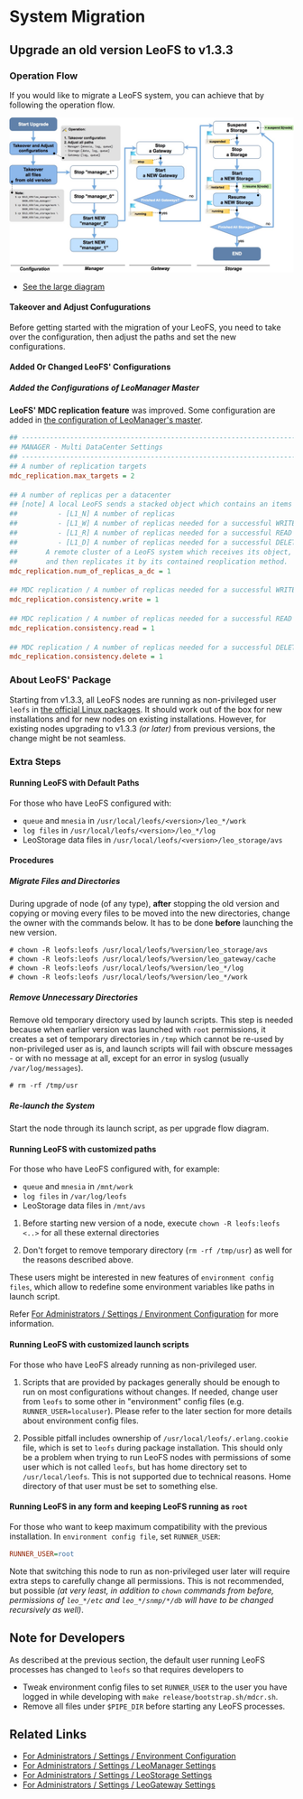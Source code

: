 # System Migration

## Upgrade an old version LeoFS to v1.3.3
### Operation Flow

If you would like to migrate a LeoFS system, you can achieve that by following the operation flow.

![](../../assets/leofs-upgrade-flow-diagram.jpg)

- <a href="../../../assets/leofs-upgrade-flow-diagram.jpg" target="_blank">See the large diagram</a>

#### Takeover and Adjust Confugurations

Before getting started with the migration of your LeoFS, you need to take over the configuration, then adjust the paths and set the new configurations.


#### Added Or Changed LeoFS' Configurations
##### Added the Configurations of LeoManager Master

**LeoFS' MDC replication feature** was improved. Some configuration are added in [the configuration of LeoManager's master](https://github.com/leo-project/leofs/blob/master/apps/leo_manager/priv/leo_manager_0.conf).


```ini
## --------------------------------------------------------------------
## MANAGER - Multi DataCenter Settings
## --------------------------------------------------------------------
## A number of replication targets
mdc_replication.max_targets = 2

## A number of replicas per a datacenter
## [note] A local LeoFS sends a stacked object which contains an items of a replication method:
##          - [L1_N] A number of replicas
##          - [L1_W] A number of replicas needed for a successful WRITE operation
##          - [L1_R] A number of replicas needed for a successful READ operation
##          - [L1_D] A number of replicas needed for a successful DELETE operation
##       A remote cluster of a LeoFS system which receives its object,
##       and then replicates it by its contained reoplication method.
mdc_replication.num_of_replicas_a_dc = 1

## MDC replication / A number of replicas needed for a successful WRITE operation
mdc_replication.consistency.write = 1

## MDC replication / A number of replicas needed for a successful READ operation
mdc_replication.consistency.read = 1

## MDC replication / A number of replicas needed for a successful DELETE operation
mdc_replication.consistency.delete = 1
```


### About LeoFS' Package

Starting from v1.3.3, all LeoFS nodes are running as non-privileged user `leofs` in [the official Linux packages](http://leo-project.net/leofs/download.html). It should work out of the box for new installations and for new nodes on existing installations. However, for existing nodes upgrading to v1.3.3 *(or later)* from previous versions, the change might be not seamless.


### Extra Steps
#### Running LeoFS with Default Paths

For those who have LeoFS configured with:

- `queue` and `mnesia` in `/usr/local/leofs/<version>/leo_*/work`
- `log files` in `/usr/local/leofs/<version>/leo_*/log`
- LeoStorage data files in `/usr/local/leofs/<version>/leo_storage/avs`

#### Procedures
##### Migrate Files and Directories

During upgrade of node (of any type), **after** stopping the old version and copying or moving every files to be moved into the new directories, change the owner with the commands below. It has to be done **before** launching the
new version.

```
# chown -R leofs:leofs /usr/local/leofs/%version/leo_storage/avs
# chown -R leofs:leofs /usr/local/leofs/%version/leo_gateway/cache
# chown -R leofs:leofs /usr/local/leofs/%version/leo_*/log
# chown -R leofs:leofs /usr/local/leofs/%version/leo_*/work
```

##### Remove Unnecessary Directories

Remove old temporary directory used by launch scripts. This step is needed because when earlier version was launched with `root` permissions, it creates a set of temporary directories in `/tmp` which cannot be re-used by non-privileged user as is, and launch scripts will fail with obscure messages - or with no message at all, except for an error in syslog (usually `/var/log/messages`).

```
# rm -rf /tmp/usr
```

##### Re-launch the System

Start the node through its launch script, as per upgrade flow diagram.


#### Running LeoFS with customized paths

For those who have LeoFS configured with, for example:

- `queue` and `mnesia` in `/mnt/work`
- `log files` in `/var/log/leofs`
- LeoStorage data files in `/mnt/avs`


1. Before starting new version of a node, execute `chown -R leofs:leofs <..>` for all these external directories

2. Don't forget to remove temporary directory (`rm -rf /tmp/usr`) as well for the reasons described above.

These users might be interested in new features of `environment config files`, which allow to redefine some environment variables like paths in launch script.

Refer [For Administrators / Settings / Environment Configuration](/admin/settings/environment_config.md) for more information.


#### Running LeoFS with customized launch scripts

For those who have LeoFS already running as non-privileged user.

1. Scripts that are provided by packages generally should be enough to run on most configurations without changes. If needed, change user from `leofs` to some other in "environment" config files (e.g. `RUNNER_USER=localuser`). Please refer to the later section for more details about environment config files.

2. Possible pitfall includes ownership of `/usr/local/leofs/.erlang.cookie` file, which is set to `leofs` during package installation. This should only be a problem when trying to run LeoFS nodes with permissions of some user which is not called `leofs`, but has home directory set to `/usr/local/leofs`. This is not supported due to technical reasons. Home directory of that user must be set to something else.


#### Running LeoFS in any form and keeping LeoFS running as `root`

For those who want to keep maximum compatibility with the previous installation.
In `environment config file`, set `RUNNER_USER`:

```ini
RUNNER_USER=root
```

Note that switching this node to run as non-privileged user later will require extra steps to carefully change all permissions. This is not recommended, but possible *(at very least, in addition to `chown` commands from before, permissions of `leo_*/etc` and `leo_*/snmp/*/db` will have to be changed recursively as well)*.


## Note for Developers

As described at the previous section, the default user running LeoFS processes has changed to `leofs` so that requires developers to

- Tweak environment config files to set `RUNNER_USER` to the user you have logged in while developing with ```make release/bootstrap.sh/mdcr.sh```.
- Remove all files under `$PIPE_DIR` before starting any LeoFS processes.


## Related Links

- [For Administrators / Settings / Environment Configuration](/admin/settings/environment_config.md)
- [For Administrators / Settings / LeoManager Settings](/admin/settings/leo_manager.md)
- [For Administrators / Settings / LeoStorage Settings](/admin/settings/leo_storage.md)
- [For Administrators / Settings / LeoGateway Settings](/admin/settings/leo_gateway.md)
